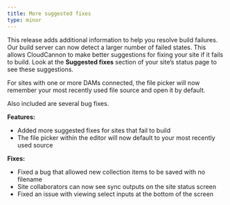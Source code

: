 ```yaml
---
title: More suggested fixes
type: minor
---
```

This release adds additional information to help you resolve build failures. Our build server can now detect a larger number of failed states. This allows CloudCannon to make better suggestions for fixing your site if it fails to build. Look at the **Suggested fixes** section of your site’s status page to see these suggestions.

For sites with one or more DAMs connected, the file picker will now remember your most recently used file source and open it by default.

Also included are several bug fixes.

**Features:**

* Added more suggested fixes for sites that fail to build
* The file picker within the editor will now default to your most recently used source

**Fixes:**

* Fixed a bug that allowed new collection items to be saved with no filename
* Site collaborators can now see sync outputs on the site status screen
* Fixed an issue with viewing select inputs at the bottom of the screen
